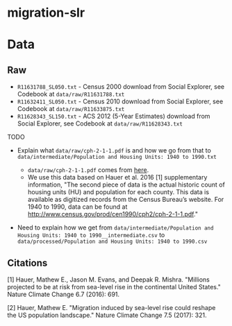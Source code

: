 # migration-slr

# Data

## Raw
- `R11631788_SL050.txt` - Census 2000 download from Social Explorer, see Codebook at `data/raw/R11631788.txt`
- `R11632411_SL050.txt` - Census 2010 download from Social Explorer, see Codebook at `data/raw/R11633875.txt`
- `R11628343_SL150.txt` - ACS 2012 (5-Year Estimates) download from Social Explorer, see Codebook at `data/raw/R11628343.txt`



TODO
- Explain what `data/raw/cph-2-1-1.pdf` is and how we go from that to `data/intermediate/Population and Housing Units: 1940 to 1990.txt`
  - `data/raw/cph-2-1-1.pdf` comes from [here](https://www.census.gov/data/tables/1993/dec/cph-2-1-1.html).
  - We use this data based on Hauer et al. 2016 [1] supplementary information, "The second piece of data is the actual historic count of housing units (HU) and population for each county. This data is available as digitized records from the Census Bureau’s website. For 1940 to 1990, data can be found at http://www.census.gov/prod/cen1990/cph2/cph-2-1-1.pdf."

- Need to explain how we get from `data/intermediate/Population and Housing Units: 1940 to 1990__intermediate.csv` to `data/processed/Population and Housing Units: 1940 to 1990.csv`



## Citations

[1] Hauer, Mathew E., Jason M. Evans, and Deepak R. Mishra. "Millions projected to be at risk from sea-level rise in the continental United States." Nature Climate Change 6.7 (2016): 691.

[2] Hauer, Mathew E. "Migration induced by sea-level rise could reshape the US population landscape." Nature Climate Change 7.5 (2017): 321.